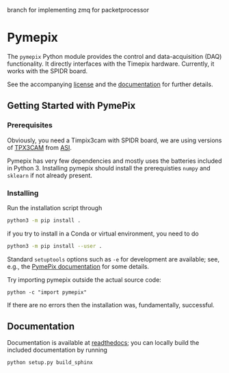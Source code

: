branch for implementing zmq for packetprocessor

# Pymepix

The `pymepix` Python module provides the control and data-acquisition (DAQ) functionality. It
directly interfaces with the Timepix hardware. Currently, it works with the SPIDR board.

See the accompanying [license](./LICENSE.md) and the [documentation](#documentation) for further
details.


## Getting Started with PymePix
### Prerequisites

Obviously, you need a Timpix3cam with SPIDR board, we are using versions of
[TPX3CAM](https://www.amscins.com/tpx3cam/) from [ASI](https://www.amscins.com).

Pymepix has very few dependencies and mostly uses the batteries included in Python 3. Installing
pymepix should install the prerequisties `numpy` and `sklearn` if not already present.


### Installing

Run the installation script through
```bash
python3 -m pip install .
```
if you try to install in a Conda or virtual environment, you need to do
```bash
python3 -m pip install --user .
```

Standard `setuptools` options such as `-e` for development are available; see, e.g., the
[PymePix documentation](https://pymepix.readthedocs.io) for some details.

Try importing pymepix outside the actual source code:
```
python -c "import pymepix"
```
If there are no errors then the installation was, fundamentally, successful.


## Documentation

Documentation is available at [readthedocs](https://pymepix.readthedocs.io); you can locally build
the included documentation by running

```
python setup.py build_sphinx
```



<!-- Put Emacs local variables into HTML comment
Local Variables:
coding: utf-8
fill-column: 100
End:
-->
